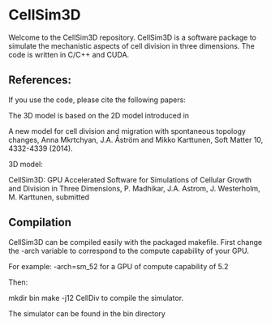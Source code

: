 # CellSim3D
Welcome to the CellSim3D repository. CellSim3D is a software package to simulate the mechanistic aspects of cell division in three dimensions. The code is written in C/C++ and CUDA. 

## References: 

If you use the code, please cite the following papers:

The 3D model is based on the 2D model introduced in

A new model for cell division and migration with spontaneous topology changes, Anna Mkrtchyan, J.A. Åström and Mikko Karttunen, Soft Matter 10, 4332-4339 (2014).

3D model:

CellSim3D: GPU Accelerated Software for Simulations of Cellular Growth and Division in Three Dimensions, 
P. Madhikar, J.A. Astrom, J. Westerholm, M. Karttunen, submitted

## Compilation
CellSim3D can be compiled easily with the packaged makefile. First
change the -arch variable to correspond to the compute capability of
your GPU.

For example: -arch=sm_52 for a GPU of compute capability of 5.2

Then:

mkdir bin
make -j12 CellDiv to compile the simulator.

The simulator can be found in the bin directory
